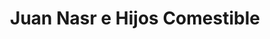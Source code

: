 ---
title: "Juan Nasr e Hijos Comestible"
url: /san-salvador-de-jujuy/juan-nasr-e-hijos-comestible/
shop: mayorista
---